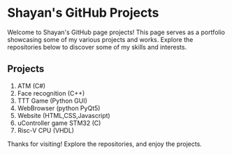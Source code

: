 # Shayan's GitHub Projects

Welcome to Shayan's GitHub page projects! This page serves as a portfolio showcasing some of my various projects and works. Explore the repositories below to discover some of my skills and interests.

## Projects
1. ATM (C#)
2. Face recognition (C++)
3. TTT Game (Python GUI)
4. WebBrowser (python PyQt5)
5. Website (HTML,CSS,Javascript)
6. uController game STM32 (C)
7. Risc-V CPU (VHDL)

Thanks for visiting! Explore the repositories, and enjoy the projects.
